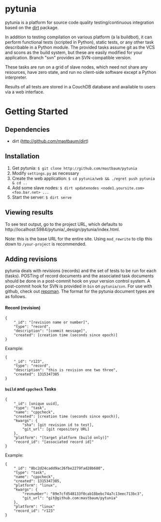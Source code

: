 pytunia
========
pytunia is a platform for source code quality testing/continuous integration based on the [dirt](http://github.com/mastbaum/dirt) package.

In addition to testing compilation on various platform (a la buildbot), it can perform functional tests (scripted in Python), static tests, or any other task describable in a Python module. The provided tasks assume git as the VCS and scons as the build system, but these are easily modified for your application. Branch "svn" provides an SVN-compatible version.

These tasks are run on a grid of slave nodes, which need not share any resources, have zero state, and run no client-side software except a Python interpreter.

Results of all tests are stored in a CouchDB database and available to users via a web interface.

Getting Started
===============
Dependencies
------------

* dirt (http://github.com/mastbaum/dirt)

Installation
------------

1. Get pytunia: `$ git clone http://github.com/mastbaum/pytunia`
2. Modify `settings.py` as necessary
3. Create the web application: `$ cd pytunia/web && ./egret push pytunia & cd ..`
4. Add some slave nodes: `$ dirt updatenodes <node1.yoursite.com> <foo.bar.net> ...`
5. Start the server: `$ dirt serve`

Viewing results
---------------

To see test output, go to the project URL, which defaults to http://localhost:5984/pytunia/_design/pytunia/index.html.

Note: this is the base URL for the entire site. Using `mod_rewrite` to clip this down to `/your-project` is recommended.

Adding revisions
----------------

pytunia deals with revisions (records) and the set of tests to be run for each (tasks). POSTing of record documents and the associated task documents should be done in a post-commit hook on your version control system. A post-commit hook for SVN is provided in `bin` on `pytunia/svn`. For use with github, check out [repoman](http://github.com/mastbaum/repoman). The format for the pytunia document types are as follows.

#### Record (revision) ####

    {
        "_id": "[revision name or number]",
        "type": "record",
        "description": "[commit message]",
        "created": [creation time (seconds since epoch)]
    }

Example:

    {
        "_id": "r123",
        "type": "record",
        "description": "this is revision one two three",
        "created": 1315347385
    }

#### `build` and `cppcheck` Tasks ####

    {
        "_id": [unique uuid],
        "type": "task",
        "name": "cppcheck",
        "created": [creation time (seconds since epoch)],
        "kwargs": {
            "sha": [git revision id to test],
            "git_url": [git repository URL]
        },
        "platform": "[target platform (build only)]"
        "record_id": "[associated record id]"
    }

Example:

    {
        "_id": "8bc2d24cadd9ac26fbe2279fad28b680",
        "type": "task",
        "name": "cppcheck",
        "created": 1315347385,
        "platform": "linux",
        "kwargs": {
            "revnumber": "89e7cfd548133f0cab18bebc74a7c13eec713bc3",
            "git_url": "git@github.com:mastbaum/pytunia"
        },
        "platform": "linux"
        "record_id": "r123"
    }

